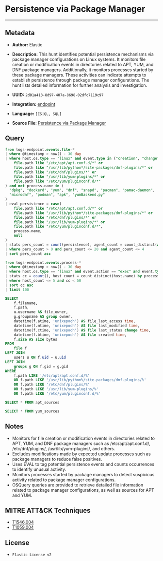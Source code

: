 # Persistence via Package Manager

---

## Metadata

- **Author:** Elastic
- **Description:** This hunt identifies potential persistence mechanisms via package manager configurations on Linux systems. It monitors file creation or modification events in directories related to APT, YUM, and DNF package managers. Additionally, it monitors processes started by these package managers. These activities can indicate attempts to establish persistence through package manager configurations. The hunt lists detailed information for further analysis and investigation.

- **UUID:** `2d01a413-8d97-407a-8698-02dfc7119c97`
- **Integration:** [endpoint](https://docs.elastic.co/integrations/endpoint)
- **Language:** `[ES|QL, SQL]`
- **Source File:** [Persistence via Package Manager](../queries/persistence_via_package_manager.toml)

## Query

```sql
from logs-endpoint.events.file-*
| where @timestamp > now() - 30 day
| where host.os.type == "linux" and event.type in ("creation", "change") and (
    file.path like "/etc/apt/apt.conf.d/*" or
    file.path like "/usr/lib/python*/site-packages/dnf-plugins/*" or
    file.path like "/etc/dnf/plugins/*" or
    file.path like "/usr/lib/yum-plugins/*" or
    file.path like "/etc/yum/pluginconf.d/*"
) and not process.name in (
  "dpkg", "dockerd", "yum", "dnf", "snapd", "pacman", "pamac-daemon",
  "microdnf", "podman", "apk", "yumBackend.py"
)
| eval persistence = case(
    file.path like "/etc/apt/apt.conf.d/*" or
    file.path like "/usr/lib/python*/site-packages/dnf-plugins/*" or
    file.path like "/etc/dnf/plugins/*" or
    file.path like "/usr/lib/yum-plugins/*" or
    file.path like "/etc/yum/pluginconf.d/*",
    process.name,
    null
)
| stats pers_count = count(persistence), agent_count = count_distinct(agent.id) by process.executable, file.path
| where pers_count > 0 and pers_count <= 20 and agent_count <= 4
| sort pers_count asc
```

```sql
from logs-endpoint.events.process-*
| where @timestamp > now() - 30 day
| where host.os.type == "linux" and event.action == "exec" and event.type == "start" and process.parent.name in ("apt", "yum", "dnf")
| stats cc = count(), host_count = count_distinct(host.name) by process.executable
| where host_count <= 5 and cc < 50
| sort cc asc
| limit 100
```

```sql
SELECT
    f.filename,
    f.path,
    u.username AS file_owner,
    g.groupname AS group owner,
    datetime(f.atime, 'unixepoch') AS file_last_access time,
    datetime(f.mtime, 'unixepoch') AS file last_modified time,
    datetime(f.ctime, 'unixepoch') AS file last_status change time,
    datetime(f.btime, 'unixepoch') AS file created time,
    f.size AS size bytes
FROM
    file f
LEFT JOIN
    users u ON f.uid = u.uid
LEFT JOIN
    groups g ON f.gid = g.gid
WHERE
    f.path LIKE '/etc/apt/apt.conf.d/%'
    OR f.path LIKE '/usr/lib/python%/site-packages/dnf-plugins/%'
    OR f.path LIKE '/etc/dnf/plugins/%'
    OR f.path LIKE '/usr/lib/yum-plugins/%'
    OR f.path LIKE '/etc/yum/pluginconf.d/%'
```

```sql
SELECT * FROM apt_sources
```

```sql
SELECT * FROM yum_sources
```

## Notes

- Monitors for file creation or modification events in directories related to APT, YUM, and DNF package managers such as /etc/apt/apt.conf.d/, /etc/dnf/plugins/, /usr/lib/yum-plugins/, and others.
- Excludes modifications made by expected update processes such as package managers to reduce false positives.
- Uses EVAL to tag potential persistence events and counts occurrences to identify unusual activity.
- Monitors processes started by package managers to detect suspicious activity related to package manager configurations.
- OSQuery queries are provided to retrieve detailed file information related to package manager configurations, as well as sources for APT and YUM.

## MITRE ATT&CK Techniques

- [T1546.004](https://attack.mitre.org/techniques/T1546/004)
- [T1059.004](https://attack.mitre.org/techniques/T1059/004)

## License

- `Elastic License v2`
